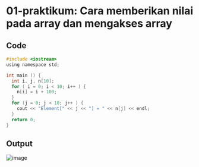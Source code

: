 # 01-praktikum: Cara memberikan nilai pada array dan mengakses array

## Code
``` c
#include <iostream>
using namespace std;

int main () {
  int i, j, n[10];
  for ( i = 0; i < 10; i++ ) {
    n[i] = i + 100;
  }
  for (j = 0; j < 10; j++ ) {
    cout << "Element[" << j << "] = " << n[j] << endl;
  }
  return 0;
}
```

## Output
![image](https://user-images.githubusercontent.com/89684302/159174393-03e2dded-8341-438d-9c2d-6ead39bd86d8.png)

